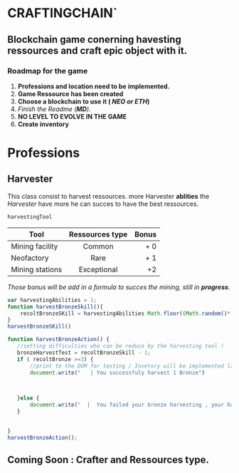#  CRAFTINGCHAIN`

##  Blockchain  game conerning havesting ressources and craft epic object with it.


### Roadmap for the game

1. **Professions and location need to be implemented.**
2. **Game Ressource has been created**
3. **Choose a blockchain to use it ( *NEO or ETH*)**
4. *Finish the Readme (**MD**)*.
5. **NO LEVEL TO EVOLVE IN THE GAME**
6. **Create inventory**


# Professions
## Harvester
This class consist to harvest ressources. more Harvester **ablities** the *Harvester* have more he can succes to 
have the best ressources.
```javascript
harvestingTool
``` 
| Tool           | Ressources type| Bonus |
| ---------------|:--------------:| -----:|
| Mining facility| Common         |   + 0 |
| Neofactory     | Rare           |   + 1 |
| Mining stations| Exceptional    |    +2 |
 

 *Those bonus will be add in a formula to succes the mining, still in **progress***.
 ```javascript
 var harvestingAbilities = 1;
 function harvestBronzeSkill(){
     recoltBronzeSKill = harvestingAbilities Math.floor((Math.random()* 10)+ 1);
 }
 harvestBronzeSKill()

function harvestBronzeAction() {
    //setting difficulties who can be reduce by the harvesting tool !
    bronzeHarvestTest = recoltBronzeSkill - 1;
    if ( recoltBronze >=3) {
        //print to the DOM for testing / Invetory will be implemented later
        document.write("   | You successfuly harvest 1 Bronze")


        
    }else {
        document.write("  |  You failed your bronze harvesting , your harvest Skills was " + recoltBronzeSkill)
    }

        
}
harvestBronzeAction();

 ```

## Coming Soon : Crafter and Ressources type.







  